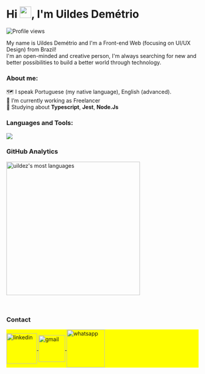 
<h1 align="left">Hi <img src="https://raw.githubusercontent.com/kaueMarques/kaueMarques/master/hi.gif" height="30px">, I'm Uildes Demétrio</h1>
<p align="left"> <img src="https://komarev.com/ghpvc/?username=uildez&color=red" alt="Profile views" /> </p>

My name is Uildes Demétrio and I'm a Front-end Web (focusing on UI/UX Design) from Brazil!<br>
I'm an open-minded and creative person, I'm always searching for new and better possibilities to build a better world through technology.

### About me:
<p align="left">
  🗺️ I speak Portuguese (my native language), English (advanced).<br>
  📱 I’m currently working as Freelancer <br>
  📘 Studying about <strong>Typescript</strong>, <strong>Jest</strong>, <strong>Node.Js</strong>
</p>  

### Languages and Tools:
<img src="https://skillicons.dev/icons?i=react,next,redux,js,ts,nodejs,mongodb,graphql,tailwind,html,css,git,github,photoshop,illustrator,figma&perline=8" /> 
<br>

### GitHub Analytics
<p align="left">
<img width="350em" src="https://github-readme-stats.vercel.app/api/top-langs/?username=uildez&layout=compact&theme=monokai" alt="uildez's most languages"/>
</p>

<br>

### Contact
<p align="left" style="background:yellow">
<a href="https://www.linkedin.com/in/uildes-dem%C3%A9trio" target="_blank">
  <img align="center" width="80rem" src="https://img.shields.io/badge/-uildez-05122A?style=flat&logo=linkedin" alt="linkedin"/>
</a>
<a href="mailto:uildesdacosta@gmail.com" target="_blank">
 <img align="center" width="70rem" src="https://img.shields.io/badge/Gmail-D14836?style=flat&logo=gmail&logoColor=white" alt="gmail"/>
</a>
  <a href="wa.me/55987830715" target="_blank">
 <img align="center" width="100rem" src="https://img.shields.io/badge/WhatsApp-25D366?style=flat&logo=whatsapp&logoColor=white" alt="whatsapp"/>
</a>
</p>
